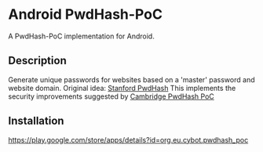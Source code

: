 # Android PwdHash-PoC
A PwdHash-PoC implementation for Android.

## Description
Generate unique passwords for websites based on a 'master' password and website domain.
Original idea: [Stanford PwdHash](https://crypto.stanford.edu/PwdHash/)
This implements the security improvements suggested by [Cambridge PwdHash PoC](https://cybot.github.io/)

## Installation
https://play.google.com/store/apps/details?id=org.eu.cybot.pwdhash_poc
